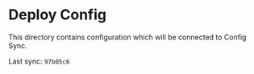 # Deploy Config

This directory contains configuration which will be connected to Config Sync.

Last sync: `97b05c6`
